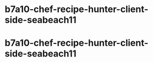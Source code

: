 # b7a10-chef-recipe-hunter-client-side-seabeach11
# b7a10-chef-recipe-hunter-client-side-seabeach11
